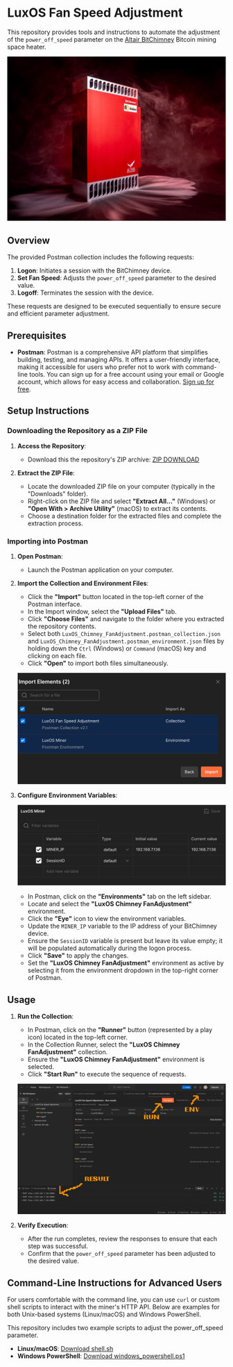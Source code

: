 # LuxOS Fan Speed Adjustment

This repository provides tools and instructions to automate the adjustment of the `power_off_speed` parameter on the [Altair BitChimney](https://altairtech.io/product/bitchimney/) Bitcoin mining space heater.

   ![Altair BitChimney - a luxOS powered miner](images/BitChminey.jpg)

## Overview

The provided Postman collection includes the following requests:

1. **Logon**: Initiates a session with the BitChimney device.
2. **Set Fan Speed**: Adjusts the `power_off_speed` parameter to the desired value.
3. **Logoff**: Terminates the session with the device.

These requests are designed to be executed sequentially to ensure secure and efficient parameter adjustment.

## Prerequisites

- **Postman**: Postman is a comprehensive API platform that simplifies building, testing, and managing APIs. It offers a user-friendly interface, making it accessible for users who prefer not to work with command-line tools. You can sign up for a free account using your email or Google account, which allows for easy access and collaboration. [Sign up for free](https://www.postman.com/).

## Setup Instructions

### Downloading the Repository as a ZIP File

1. **Access the Repository**:
   - Download this the repository's ZIP archive: [ZIP DOWNLOAD](https://github.com/marsmensch/AltairBitcoinChimneyFans/archive/refs/heads/main.zip)

2. **Extract the ZIP File**:
   - Locate the downloaded ZIP file on your computer (typically in the "Downloads" folder).
   - Right-click on the ZIP file and select **"Extract All..."** (Windows) or **"Open With > Archive Utility"** (macOS) to extract its contents.
   - Choose a destination folder for the extracted files and complete the extraction process.

### Importing into Postman

1. **Open Postman**:
   - Launch the Postman application on your computer.

2. **Import the Collection and Environment Files**:
   - Click the **"Import"** button located in the top-left corner of the Postman interface.
   - In the Import window, select the **"Upload Files"** tab.
   - Click **"Choose Files"** and navigate to the folder where you extracted the repository contents.
   - Select both `LuxOS_Chimney_FanAdjustment.postman_collection.json` and `LuxOS_Chimney_FanAdjustment.postman_environment.json` files by holding down the `Ctrl` (Windows) or `Command` (macOS) key and clicking on each file.
   - Click **"Open"** to import both files simultaneously.

   ![Postman Import Screen](images/postman_import.png)

3. **Configure Environment Variables**:

   ![Postman Import Screen](images/postman_env.jpg)

   - In Postman, click on the **"Environments"** tab on the left sidebar.
   - Locate and select the **"LuxOS Chimney FanAdjustment"** environment.
   - Click the **"Eye"** icon to view the environment variables.
   - Update the `MINER_IP` variable to the IP address of your BitChimney device.
   - Ensure the `SessionID` variable is present but leave its value empty; it will be populated automatically during the logon process.
   - Click **"Save"** to apply the changes.
   - Set the **"LuxOS Chimney FanAdjustment"** environment as active by selecting it from the environment dropdown in the top-right corner of Postman.

## Usage

1. **Run the Collection**:
   - In Postman, click on the **"Runner"** button (represented by a play icon) located in the top-left corner.
   - In the Collection Runner, select the **"LuxOS Chimney FanAdjustment"** collection.
   - Ensure the **"LuxOS Chimney FanAdjustment"** environment is selected.
   - Click **"Start Run"** to execute the sequence of requests.

   ![Postman Import Screen](images/postman_execute.png)

2. **Verify Execution**:
   - After the run completes, review the responses to ensure that each step was successful.
   - Confirm that the `power_off_speed` parameter has been adjusted to the desired value.

## Command-Line Instructions for Advanced Users

For users comfortable with the command line, you can use `curl` or custom shell scripts to interact with the miner's HTTP API. Below are examples for both Unix-based systems (Linux/macOS) and Windows PowerShell.

This repository includes two example scripts to adjust the power_off_speed parameter.

- **Linux/macOS**: [Download shell.sh](https://raw.githubusercontent.com/marsmensch/AltairBitcoinChimneyFans/main/shell.sh)
- **Windows PowerShell**: [Download windows_powershell.ps1](https://raw.githubusercontent.com/marsmensch/AltairBitcoinChimneyFans/main/windows_powershell.ps1)
